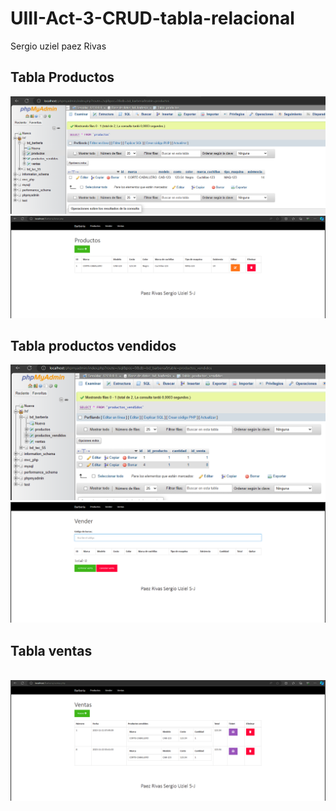 # UIII-Act-3-CRUD-tabla-relacional
Sergio uziel paez Rivas

## Tabla Productos
![Tabla Productos](https://github.com/SUPaezRivas/UIII-Act-3-CRUD-tabla-relacional/blob/main/Captura%20de%20pantalla%202023-11-21%20195813.png)
![](https://github.com/SUPaezRivas/UIII-Act-3-CRUD-tabla-relacional/blob/main/Captura%20de%20pantalla%202023-11-21%20200809.png)
## Tabla productos vendidos
![Productos Vendidos](https://github.com/SUPaezRivas/UIII-Act-3-CRUD-tabla-relacional/blob/main/Captura%20de%20pantalla%202023-11-21%20195906.png)
![](https://github.com/SUPaezRivas/UIII-Act-3-CRUD-tabla-relacional/blob/main/Captura%20de%20pantalla%202023-11-21%20200827.png)

## Tabla ventas
![]()
![](https://github.com/SUPaezRivas/UIII-Act-3-CRUD-tabla-relacional/blob/main/Captura%20de%20pantalla%202023-11-21%20200838.png)

